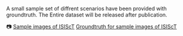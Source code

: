 A small sample set of diffrent scenarios have been provided with groundtruth. The Entire dataset will be released after publication.

📷 [Sample images of ISIScT](https://github.com/ISIScT-Dataset/ISIScT_Dataset/tree/main/images)
[Groundtruth for sample images of ISIScT](https://github.com/ISIScT-Dataset/ISIScT_Dataset/tree/main/Groundtruth)

